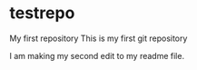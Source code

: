 # testrepo
My first repository
This is my first git repository

I am making my second edit to my readme file.

